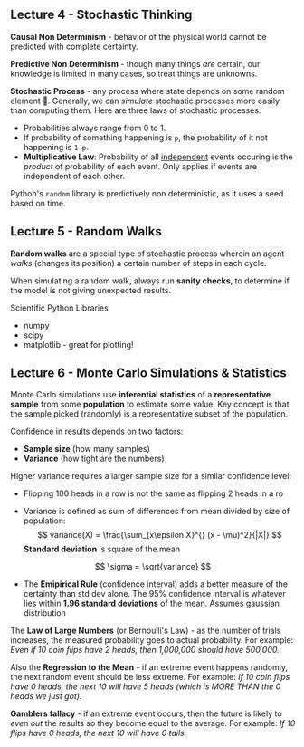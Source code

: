 ## Lecture 4 - Stochastic Thinking

**Causal Non Determinism** - behavior of the physical world cannot be predicted with complete certainty.

**Predictive Non Determinism** - though many things *are* certain, our knowledge is limited in many cases, so treat things are unknowns.

**Stochastic Process** - any process where state depends on some random element :game_die:. Generally, we can *simulate* stochastic processes more easily than computing them. Here are three laws of stochastic processes:

- Probabilities always range from 0 to 1.
- If probability of something happening is `p`, the probability of it not happening is `1-p`.
- **Multiplicative Law**: Probability of all <u>independent</u> events occuring is the *product* of probability of each event. Only applies if events are independent of each other.

Python's `random` library is predictively non deterministic, as it uses a seed based on time.

## Lecture 5 - Random Walks

**Random walks** are a special type of stochastic process wherein an agent *walks* (changes its position) a certain number of steps in each cycle.

When simulating a random walk, always run **sanity checks**, to determine if the model is not giving unexpected results.

Scientific Python Libraries

- numpy
- scipy
- matplotlib - great for plotting!

## Lecture 6 - Monte Carlo Simulations & Statistics

Monte Carlo simulations use **inferential statistics** of a **representative sample** from some **population** to estimate some value. Key concept is that the sample picked (randomly) is a representative subset of the population.

Confidence in results depends on two factors:

- **Sample size** (how many samples)
- **Variance** (how tight are the numbers)

Higher variance requires a larger sample size for a similar confidence level:

- Flipping 100 heads in a row is not the same as flipping 2 heads in a ro

- Variance is defined as sum of differences from mean divided by size of population:
  $$
  variance(X) = \frac{\sum_{x\epsilon X}^{} (x - \mu)^2}{|X|}
  $$
  **Standard deviation** is square of the mean

$$
\sigma = \sqrt{variance}
$$

- The **Emipirical Rule** (confidence interval) adds a better measure of the certainty than std dev alone. The 95% confidence interval is whatever lies within **1.96 standard deviations** of the mean. Assumes gaussian distribution

The **Law of Large Numbers** (or Bernoulli's Law) - as the number of trials increases, the measured probability goes to actual probability. For example: *Even if 10 coin flips have 2 heads, then 1,000,000 should have 500,000.*

Also the **Regression to the Mean** - if an extreme event happens randomly, the next random event should be less extreme. For example: *If 10 coin flips have 0 heads, the next 10 will have 5 heads (which is MORE THAN the 0 heads we just got).*

**Gamblers fallacy** - if an extreme event occurs, then the future is likely to *even out* the results so they become equal to the average. For example: *If 10 flips have 0 heads, the next 10 will have 0 tails.*



